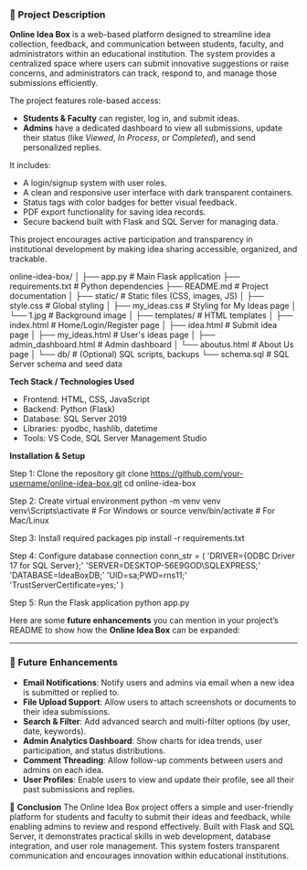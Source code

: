 ### 📖 Project Description

**Online Idea Box** is a web-based platform designed to streamline idea collection, feedback, and communication between students, faculty, and administrators within an educational institution. The system provides a centralized space where users can submit innovative suggestions or raise concerns, and administrators can track, respond to, and manage those submissions efficiently.

The project features role-based access:

* **Students & Faculty** can register, log in, and submit ideas.
* **Admins** have a dedicated dashboard to view all submissions, update their status (like *Viewed*, *In Process*, or *Completed*), and send personalized replies.

It includes:
* A login/signup system with user roles.
* A clean and responsive user interface with dark transparent containers.
* Status tags with color badges for better visual feedback.
* PDF export functionality for saving idea records.
* Secure backend built with Flask and SQL Server for managing data.

This project encourages active participation and transparency in institutional development by making idea sharing accessible, organized, and trackable.


online-idea-box/
│
├── app.py                          # Main Flask application
├── requirements.txt                # Python dependencies
├── README.md                       # Project documentation
│
├── static/                         # Static files (CSS, images, JS)
│   ├── style.css                   # Global styling
│   ├── my_ideas.css                # Styling for My Ideas page
│   └── 1.jpg                       # Background image
│
├── templates/                      # HTML templates
│   ├── index.html                  # Home/Login/Register page
│   ├── idea.html                   # Submit idea page
│   ├── my_ideas.html               # User's ideas page
│   ├── admin_dashboard.html        # Admin dashboard
│   └── aboutus.html                # About Us page
│
└── db/                             # (Optional) SQL scripts, backups
    └── schema.sql                  # SQL Server schema and seed data

**Tech Stack / Technologies Used**
- Frontend: HTML, CSS, JavaScript
- Backend: Python (Flask)
- Database: SQL Server 2019
- Libraries: pyodbc, hashlib, datetime
- Tools: VS Code, SQL Server Management Studio

**Installation & Setup**

Step 1: Clone the repository
git clone https://github.com/your-username/online-idea-box.git
cd online-idea-box

Step 2: Create virtual environment 
python -m venv venv
venv\Scripts\activate     # For Windows
or
source venv/bin/activate  # For Mac/Linux

Step 3: Install required packages
pip install -r requirements.txt

Step 4: Configure database connection
 conn_str = (
    'DRIVER={ODBC Driver 17 for SQL Server};'
    'SERVER=DESKTOP-56E9GOD\\SQLEXPRESS;'
    'DATABASE=IdeaBoxDB;'
    'UID=sa;PWD=rns11;'
    'TrustServerCertificate=yes;'
)

Step 5: Run the Flask application
python app.py

Here are some **future enhancements** you can mention in your project’s README to show how the **Online Idea Box** can be expanded:

---

### 🚀 Future Enhancements

* **Email Notifications**: Notify users and admins via email when a new idea is submitted or replied to.
* **File Upload Support**: Allow users to attach screenshots or documents to their idea submissions.
* **Search & Filter**: Add advanced search and multi-filter options (by user, date, keywords).
* **Admin Analytics Dashboard**: Show charts for idea trends, user participation, and status distributions.
* **Comment Threading**: Allow follow-up comments between users and admins on each idea.
* **User Profiles**: Enable users to view and update their profile, see all their past submissions and replies.

 📌 **Conclusion**
The Online Idea Box project offers a simple and user-friendly platform for students and faculty to submit their ideas and feedback, while enabling admins to review and respond effectively. Built with Flask and SQL Server, it demonstrates practical skills in web development, database integration, and user role management. This system fosters transparent communication and encourages innovation within educational institutions.



